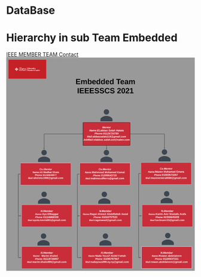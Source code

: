 # DataBase 
# Hierarchy in sub Team Embedded
[IEEE MEMBER TEAM Contact](https://ieee-sscs-embeddedsubteam.github.io/DataBase/)
![alt text](https://github.com/IEEE-SSCS-EmbeddedSubTeam/DataBase/blob/main/Blank%20diagram.png)
